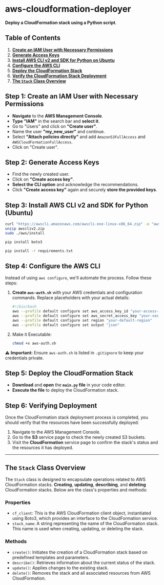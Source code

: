 # aws-cloudformation-deployer 

**Deploy a CloudFormation stack using a Python script**.

## Table of Contents

1. [**Create an IAM User with Necessary Permissions**](#step-1-create-an-iam-user-with-necessary-permissions)
2. [**Generate Access Keys**](#step-2-generate-access-keys)
3. [**Install AWS CLI v2 and SDK for Python on Ubuntu**](#step-3-install-aws-cli-v2-and-sdk-for-python-ubuntu)
4. [**Configure the AWS CLI**](#step-4-configure-the-aws-cli)
5. [**Deploy the CloudFormation Stack**](#step-5-deploy-the-cloudformation-stack)
6. [**Verify the CloudFormation Stack Deployment**](#step-6-verifying-deployment)
7. [**The `Stack` Class Overview**](#the-stack-class-overview)


## Step 1: Create an IAM User with Necessary Permissions

- **Navigate** to the **AWS Management Console**.
- **Type "IAM"** in the search bar and **select it**.
- Go to "Users" and click on **"Create user"**.
- Name the user **"my_new_user"** and continue.
- Select **"Attach policies directly"** and add `AmazonS3FullAccess` and `AWSCloudFormationFullAccess`.
- Click on "Create user".

## Step 2: Generate Access Keys

- Find the newly created user.
- Click on **"Create access key"**.
- **Select the CLI option** and acknowledge the recommendations.
- Click **"Create access key"** again and securely **store the provided keys**.

## Step 3: Install AWS CLI v2 and SDK for Python (Ubuntu)

```bash
curl "https://awscli.amazonaws.com/awscli-exe-linux-x86_64.zip" -o "awscliv2.zip"
unzip awscliv2.zip
sudo ./aws/install
```

```bash
pip install boto3
```

```bash
pip install -r requirements.txt
```

## Step 4: Configure the AWS CLI

Instead of using `aws configure`, we'll automate the process. Follow these steps:

1. **Create `aws-auth.sh`** with your AWS credentials and configuration commands. Replace placeholders with your actual details:

   ```bash
   #!/bin/bash
   aws --profile default configure set aws_access_key_id "your-access-key-id"
   aws --profile default configure set aws_secret_access_key "your-secret-access-key"
   aws --profile default configure set region "your-default-region"
   aws --profile default configure set output "json"
   ```
2. Make it Executable:

   ```bash
   chmod +x aws-auth.sh
   ```
⚠️ **Important:** Ensure `aws-auth.sh` is listed in `.gitignore` to keep your credentials private.

## Step 5: Deploy the CloudFormation Stack

- **Download** and **open** the **`main.py` file** in your code editor.
- **Execute the file** to deploy the CloudFormation stack.


## Step 6: Verifying Deployment

Once the CloudFormation stack deployment process is completed, you should verify that the resources have been successfully deployed:

1. Navigate to the AWS Management Console.
2. Go to the **S3** service page to check the newly created S3 buckets.
3. Visit the **CloudFormation** service page to confirm the stack's status and the resources it has deployed.

---

## The `Stack` Class Overview

The `Stack` class is designed to encapsulate operations related to AWS CloudFormation stacks. **Creating**, **updating**, **describing**, and **deleting** CloudFormation stacks. Below are the class's properties and methods:

### Properties

- `cf_client`: This is the AWS CloudFormation client object, instantiated using Boto3, which provides an interface to the CloudFormation service.
- `stack_name`: A string representing the name of the CloudFormation stack. This name is used when creating, updating, or deleting the stack.

### Methods

- `create()`: Initiates the creation of a CloudFormation stack based on predefined templates and parameters.
- `describe()`: Retrieves information about the current status of the stack.
- `update()`: Applies changes to the existing stack.
- `delete()`: Removes the stack and all associated resources from AWS CloudFormation.


